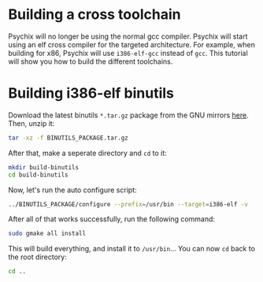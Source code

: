 # Building a cross toolchain
Psychix will no longer be using the normal gcc compiler. Psychix will start using an elf cross compiler for the targeted architecture. For example, when building for x86, Psychix will use `i386-elf-gcc` instead of `gcc`. This tutorial will show you how to build the different toolchains.
# Building i386-elf binutils
Download the latest binutils `*.tar.gz` package from the GNU mirrors [here](http://ftp.gnu.org/). Then, unzip it:
```sh
tar -xz -f BINUTILS_PACKAGE.tar.gz
```
After that, make a seperate directory and `cd` to it:
```sh
mkdir build-binutils
cd build-binutils
```
Now, let's run the auto configure script:
```sh
../BINUTILS_PACKAGE/configure --prefix=/usr/bin --target=i386-elf -v
```
After all of that works successfully, run the following command:
```sh
sudo gmake all install
```
This will build everything, and install it to `/usr/bin`...
You can now `cd` back to the root directory:
```sh
cd ..
```
